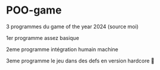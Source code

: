 # POO-game
3 programmes du game of the year 2024 
(source moi)

1er programme assez basique

2eme programme intégration humain machine

3eme programme le jeu dans des defs en version hardcore 🥵